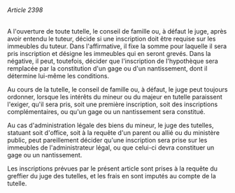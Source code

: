 ###### Article 2398

A l'ouverture de toute tutelle, le conseil de famille ou, à défaut le juge, après avoir entendu le tuteur, décide si une inscription doit être requise sur les immeubles du tuteur. Dans l'affirmative, il fixe la somme pour laquelle il sera pris inscription et désigne les immeubles qui en seront grevés. Dans la négative, il peut, toutefois, décider que l'inscription de l'hypothèque sera remplacée par la constitution d'un gage ou d'un nantissement, dont il détermine lui-même les conditions.

Au cours de la tutelle, le conseil de famille ou, à défaut, le juge peut toujours ordonner, lorsque les intérêts du mineur ou du majeur en tutelle paraissent l'exiger, qu'il sera pris, soit une première inscription, soit des inscriptions complémentaires, ou qu'un gage ou un nantissement sera constitué.

Au cas d'administration légale des biens du mineur, le juge des tutelles, statuant soit d'office, soit à la requête d'un parent ou allié ou du ministère public, peut pareillement décider qu'une inscription sera prise sur les immeubles de l'administrateur légal, ou que celui-ci devra constituer un gage ou un nantissement.

Les inscriptions prévues par le présent article sont prises à la requête du greffier du juge des tutelles, et les frais en sont imputés au compte de la tutelle.

